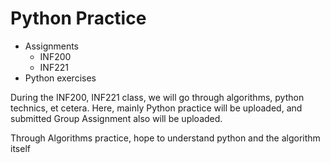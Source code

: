 # Python Practice

* Assignments
	- INF200
	- INF221
* Python exercises

During the INF200, INF221 class, we will go through algorithms, python technics, et cetera.
Here, mainly Python practice will be uploaded, and submitted Group Assignment also will be uploaded.

Through Algorithms practice, hope to understand python and the algorithm itself
